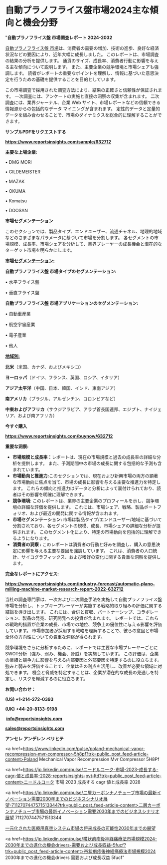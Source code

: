 # 自動プラノフライス盤市場2024主な傾向と機会分野

"<strong>自動プラノフライス盤 市場調査レポート 2024-2032</strong>

<a href=https://www.reportsinsights.com/sample/632712>自動プラノフライス盤 市場</a>は、消費者の需要の増加、技術の進歩、良好な経済状況などの要因により、近年大幅に成長しました。 このレポートは、市場調査の結果の分析を提供します。 通貨のサイズ、成長率、消費者行動に影響を与える主な傾向について説明します。 また、主要企業の競争環境と市場シェアも強調します。 読者がレポートの重要なポイントを理解し、情報に基づいた意思決定を行うための基礎を提供することを目的としています。

この市場調査で採用された調査方法により、結果の正確さと信頼性が保証されます。 一次調査には、アンケートの実施と直接の洞察の収集が含まれます。 二次調査には、業界ジャーナル、企業 Web サイト、市場レポートなどの信頼できる情報源からの包括的なデータ マイニングが含まれます。 定性的データと定量的データを組み合わせることで、市場のダイナミクスを総合的に理解することができます。

<strong><b>サンプルPDFをリクエストする</b></strong>

<a href=https://www.reportsinsights.com/sample/632712><strong><u>https://www.reportsinsights.com/sample/632712</u></strong></a>

<strong>主要な上場企業:</strong>

• DMG MORI

• GILDEMEISTER

• MAZAK

• OKUMA

• Komatsu

• DOOSAN

<strong>市場セグメンテーション</strong>

このセクションでは、製品タイプ、エンドユーザー、流通チャネル、地理的地域などのさまざまなパラメータに基づいて市場を分割します。 各セグメントの市場規模、成長率、市場シェアを分析して、業界プレーヤーの成長機会と潜在的なターゲット市場を明らかにします。

<strong><u>市場セグメンテーション</u></strong><strong><u>:</u></strong>

<strong>自動プラノフライス盤 市場タイプのセグメンテーション:</strong>

• 水平フライス盤

• 垂直フライス盤

<strong>自動プラノフライス盤 市場アプリケーションのセグメンテーション:</strong>

• 自動車産業

• 航空宇宙産業

• 電子産業

• 他人

<strong><u>地域別</u></strong><strong><u>:</u></strong>

<strong>北米</strong>（米国、カナダ、およびメキシコ）

<strong>ヨーロッパ</strong>（ドイツ、フランス、英国、ロシア、イタリア）

<strong>アジア太平洋</strong>（中国、日本、韓国、インド、東南アジア）

<strong>南アメリカ</strong>（ブラジル、アルゼンチン、コロンビアなど）

<strong>中東およびアフリカ</strong>（サウジアラビア、アラブ首長国連邦、エジプト、ナイジェリア、および南アフリカ）

<strong>今すぐ購入</strong>

<a href=https://www.reportsinsights.com/buynow/632712><strong><u>https://www.reportsinsights.com/buynow/632712</u></strong></a>

<strong>重要な洞察:</strong>
<ul>
  <li><strong>市場規模と成長率：</strong>レポートは、現在の市場規模と過去の成長率の詳細な分析を提供します。 また、予測期間中の市場の成長に関する包括的な予測も含まれています。</li>
  <li><strong>市場動向と推進力:</strong>このセクションでは、現在および新興市場の両方の顕著な市場動向に焦点を当て、市場の成長に影響を与える主要な推進力を特定します。 これらの傾向と推進力はデータと分析によって裏付けられており、読者はその影響を明確に理解できます。</li>
  <li><strong>競争環境</strong>: このレポートは、業界の主要企業のプロフィールを示し、競争環境の詳細な評価を提供します。 これには、市場シェア、戦略、製品ポートフォリオ、および最近の開発に関する情報が含まれます。</li>
  <li><strong>市場セグメンテーション: </strong>市場は製品タイプ/エンドユーザー/地域に基づいて分割されており、各セグメントの規模、成長、市場シェアの詳細な分析が提供されます。 このセグメント化により、特定の市場動向を包括的に理解できるようになります。</li>
  <li><strong>消費者の洞察 : </strong>このレポートは消費者の行動と好みを調査し、購入の意思決定に影響を与える主要な要因を強調しています。 これは、消費者の人口統計、サイコグラフィックス、および嗜好の変化に関する貴重な洞察を提供します。</li>
</ul>
<strong>完全なレポートにアクセス:</strong>

<a href=https://www.reportsinsights.com/industry-forecast/automatic-plano-milling-machine-market-research-report-2022-632712><strong><u><b>https://www.reportsinsights.com/industry-forecast/automatic-plano-milling-machine-market-research-report-2022-632712</b></u></strong></a>

当社の調査専門家は、一次および二次調査手法を実施して自動プラノフライス盤市場を分析し、トップキープレーヤーが実施する戦略的取り組みの評価に関する結論を導き出します。 これには、合併と買収、パートナーシップ、コラボレーション、製品の発売、研究開発への投資が含まれます。 レポートでは、これらの戦略的措置が企業の成長、市場での地位、競争上の優位性に与える影響を評価しています。 市場参加者が採用する戦略を理解することで、彼らの意図と市場全体の方向性についての貴重な洞察が得られます。

競争環境をさらに分析するために、レポートでは主要な市場プレーヤーごとにSWOT分析（強み、弱み、機会、脅威）を実施しています。 この評価は、企業の業績と競争力に影響を与える内部要因と外部要因を特定するのに役立ちます。 強みと弱みを評価することで、企業はその利点を活用し、改善が必要な領域に対処できます。 機会と脅威を特定することは、企業が潜在的な成長の見通しを特定し、リスクを軽減するのに役立ちます。

<strong>お問い合わせ：</strong>

<strong>(US) +1-214-272-0393</strong>

<strong>(UK) +44-20-8133-9198</strong>

<strong> </strong><a href=info@reportsinsights.com><strong><u>info@reportsinsights.com</u></strong></a>

<a href=sales@reportsinsights.com><strong><u>sales@reportsinsights.com</u></strong></a>

<strong>アンセレ アンデレン ベリヒテ</strong>

<a href=https://www.linkedin.com/pulse/poland-mechanical-vapor-recompression-mvr-compressor-5h8pf?trk=public_post_feed-article-content>Poland Mechanical Vapor Recompression Mvr Compressor 5H8Pf</a>

<a href=https://jp.linkedin.com/pulse/ニードルコーク-市場-2023-成長する-cagr-値と成長率-2028-reportsinsights-pvt-ltd?trk=public_post_feed-article-content>ニードルコーク 市場 2023 成長する cagr 値と成長率 2028</a>

<a href=https://jp.linkedin.com/pulse/二層カーボンナノチューブ市場の最新イノベーション需要2030年までのビジネスシナリオ展望-7112707447571513344?trk=public_post_feed-article-content>二層カーボンナノチューブ市場の最新イノベーション需要2030年までのビジネスシナリオ展望 7112707447571513344</a>

<a href=https://www.linkedin.com/pulse/一元化された医療用真空システム市場の将来成長の可能性2030年までの展望-healthscope-news-245-hfw5f/>一元化された医療用真空システム市場の将来成長の可能性2030年までの展望</a>

<a href=https://jp.linkedin.com/pulse/帯状疱疹後神経痛療法市場規模2024-2030年までの進化の機会drivers-需要および成長収益-5fucf?trk=public_post_feed-article-content>帯状疱疹後神経痛療法市場規模2024 2030年までの進化の機会drivers 需要および成長収益 5fucf</a>"
